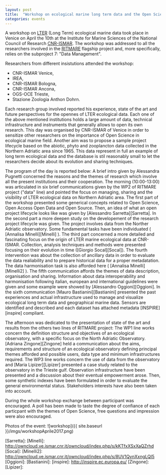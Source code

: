 ```yaml
---
layout: post
title:  "Workshop on ecological marine long term data and the Open Science in Venice"
categories: events
---
```

A workshop on [LTER][lter-italy] (Long Term) ecological marine data took place in Venice on April the 10th at the Institute for Marine Sciences of the National Council of Research [CNR-ISMAR][cnr-ismar].
The workshop was addressed to all the researchers involved in the [RITMARE][ritmare] flagship project and, more specifically, relies on the subproject 7: "Data Management".

Researchers from different insistutions attended the workshop:
* CNR-ISMAR Venice,
* IREA,
* CNR-ISMAR Bologna,
* CNR-ISMAR Ancona,
* OGS-OCE Trieste,
* Stazione Zoologia Anthon Dohrn.

Each research group involved reported his experience, state of the art and future perspectives for the opennes of LTER ecological data.
Each one of the above mentioned institutions holds a large amount of data, technical infrastructure and instruments that generally allows to open its own research. This day was organised by CNR-ISMAR of Venice in order to sensitize other researchers on the importance of Open Science in ecological marine field.
Another aim was to propose a sample project lifecycle based on the abiotic, phyto and zooplancton data collected in the Northern Adriatic area since 1965. This data represent in full an example of long term ecological data and the database is stil reasonably small to let the researchers decide about its evolution and sharing techniques.

The program of the day is reported below:
A brief intro given by Alessandra Pugnetti concerned the reasons and the themes of research which involve all the present institutions and their cooperation.
The morning (10:00-13:00) was articulated in six brief communications given by the WP2 of RITMARE project ("data" line) and pointed the focus on managing, sharing and the visibility of LTER ecological data on Northern Adriatic area.
The first part of the workshop presented some generical concepts related to Open Science, Open Access Open Data and Open Source. Then, an idea of what an open project lifecycle looks like was given by [Alessandro Sarretta][Sarretta].
In the second part a more deepen study on the developement of the research project lifecycle was given. The project involves data from the Norther Adriatic observatory. Some fundamental tasks have been individuated ( [Annalisa Minelli][Minelli] ).
The third part concerned a more detailed and fascinating focus on the origin of LTER marine ecological data at CNR-ISMAR. Collection, analysis techniques and methods were presented focusing on their evolution in time ([Giorgio Socal][Socal]).
The fourth intervention was about the collection of ancillary data in order to evaluate the data realiability and to prepare historical data for a proper metadatation. The data harmonisation task is also afforded here ( [Annalisa Minelli][Minelli2] ).
The fifth communication affords the themes of data description, organisation and sharing. Information about data interoperability and harmonisation following italian, european and international guidelines were given and some example were showed by [Alessandro Oggioni][Oggioni].
In the sixth communication [Mauro Bastianini][Bastianini] presented the past experiences and actual infrastructure used to manage and visualize ecological long term data and geographical marine data. Sensors are identified and described and each dataset has attached metadata [INSPIRE][inspire] compliant.

The afternoon was dedicated to the presentation of state of the art and results from the others two lines of RITMARE project:
The WP1 line works concern the definition structure and objectives of an ecological observatory, with a specific focus on the North Adriatic Observatory.
[Adriana Zingone][Zingone] held a communication about the aims, requirements and structure of an ecological observatory defining principal themes afforded and possible users, data type and minimum infrastructures required.
The WP3 line works concern the use of data from the observatory and [Maria Lipizer][Lipizer] presented a case study related to the observatory in the Trieste gulf.
Observation infrastructure have been presented and a discussion about their eventual empowerment arose. Then, some synthetic indexes have been formulated in order to evaluate the general environmental status. Stakeholders interests have also been taken into account.

During the whole workshop exchange between participant was encouraged. A poll has been made to taste the degree of confiance of each particpant with the themes of Open Science, free questions and impression were also encouraged.

Photos of the event:
![workshop]({{ site.baseurl }}/imgs/workshopAprile2017.png)


[lter-italy]: http://www.lteritalia.it/en
[cnr-ismar]: http://www.ismar.cnr.it/index_html-1?set_language=en&cl=en
[ritmare]: http://www.ritmare.it/en/
[Sarretta]: 
[Minelli]: http://owncloud.ve.ismar.cnr.it/owncloud/index.php/s/kKTfxXSxXaQZrhd
[Socal]:
[Minelli2]: http://owncloud.ve.ismar.cnr.it/owncloud/index.php/s/8UV1QynXxngLQI5
[Oggioni]:
[Bastianini]:
[inspire]: http://inspire.ec.europa.eu/
[Zingone]: 
[Lipizer]: 

